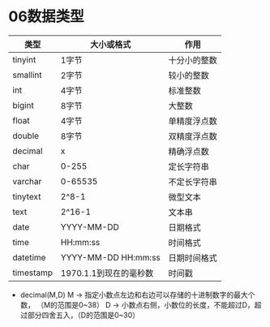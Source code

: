# 06数据类型

| 类型      | 大小或格式             | 作用         |
| --------- | ---------------------- | ------------ |
| tinyint   | 1字节                  | 十分小的整数 |
| smallint  | 2字节                  | 较小的整数   |
| int       | 4字节                  | 标准整数     |
| bigint    | 8字节                  | 大整数       |
| float     | 4字节                  | 单精度浮点数 |
| double    | 8字节                  | 双精度浮点数 |
| decimal   | x                      | 精确浮点数   |
| char      | 0-255                  | 定长字符串   |
| varchar   | 0-65535                | 不定长字符串 |
| tinytext  | 2^8-1                  | 微型文本     |
| text      | 2^16-1                 | 文本串       |
| date      | YYYY-MM-DD             | 日期格式     |
| time      | HH:mm:ss               | 时间格式     |
| datetime  | YYYY-MM-DD HH:mm:ss    | 日期时间格式 |
| timestamp | 1970.1.1到现在的毫秒数 | 时间戳       |

* decimal(M,D)
	M -> 指定小数点左边和右边可以存储的十进制数字的最大个数，   （M的范围是0~38）
	D -> 小数点右侧，小数位的长度，不能超过D，超过部分四舍五入，（D的范围是0~30）
